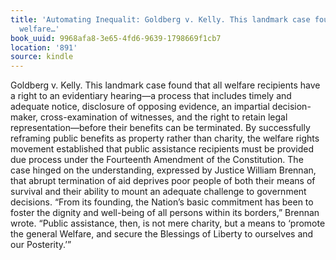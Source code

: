 ```yaml
---
title: 'Automating Inequalit: Goldberg v. Kelly. This landmark case found that all
  welfare…'
book_uuid: 9968afa8-3e65-4fd6-9639-1798669f1cb7
location: '891'
source: kindle
---
```


Goldberg v. Kelly. This landmark case found that all welfare recipients have a right to an evidentiary hearing—a process that includes timely and adequate notice, disclosure of opposing evidence, an impartial decision-maker, cross-examination of witnesses, and the right to retain legal representation—before their benefits can be terminated. By successfully reframing public benefits as property rather than charity, the welfare rights movement established that public assistance recipients must be provided due process under the Fourteenth Amendment of the Constitution. The case hinged on the understanding, expressed by Justice William Brennan, that abrupt termination of aid deprives poor people of both their means of survival and their ability to mount an adequate challenge to government decisions. “From its founding, the Nation’s basic commitment has been to foster the dignity and well-being of all persons within its borders,” Brennan wrote. “Public assistance, then, is not mere charity, but a means to ‘promote the general Welfare, and secure the Blessings of Liberty to ourselves and our Posterity.’”